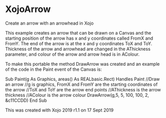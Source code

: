 # XojoArrow
 Create an arrow with an arrowhead in Xojo

This example creates an arrow that can be drawn on a Canvas and the starting position of the arrow has x and y coordinates called FromX and FromY. The end of the arrow is at the x and y coordinates ToX and ToY. Thickness of the arrow and arrowhead are changed in the AThickness parameter, and colour of the arrow and arrow head is in AColour.

To make this portable the method DrawArrow was created and an example of the code in the Paint event of the Canvas is:

Sub Paint(g As Graphics, areas() As REALbasic.Rect) Handles Paint
  //Draw an arrow
  //g is graphics, FromX and FromY are the starting coordinates of the arrow
  //ToX and ToY are the arrow end points
  //AThickness is the arrow thickness
  //AColour is the arrow colour
  DrawArrow(g,5, 5, 100, 100, 2, &c11CCDD)
End Sub

This was created with Xojo 2019 r1.1 on 17 Sept 2019
